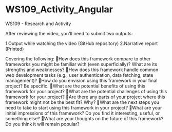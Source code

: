 # WS109_Activity_Angular

WS109 - Research and Activity

After reviewing the video, you'll need to submit two outputs: 

1.Output while watching the video (GitHub repository)
2.Narrative report (Printed)

Covering the following:
How does this framework compare to other frameworks you might be familiar with (even superficially)? What are its strengths and weaknesses?
How does this framework handle common web development tasks (e.g., user authentication, data fetching, state management)?
How do you envision using this framework in your final project? Be specific.
What are the potential benefits of using this framework for your project?
What are the potential challenges of using this framework for your project?
Are there any parts of your project where this framework might not be the best fit? Why?
What are the next steps you need to take to start using this framework in your project?
What are your initial impressions of this framework? Do you find it interesting, useful, or something else?
What are your thoughts on the future of this framework? Do you think it will remain popular?
